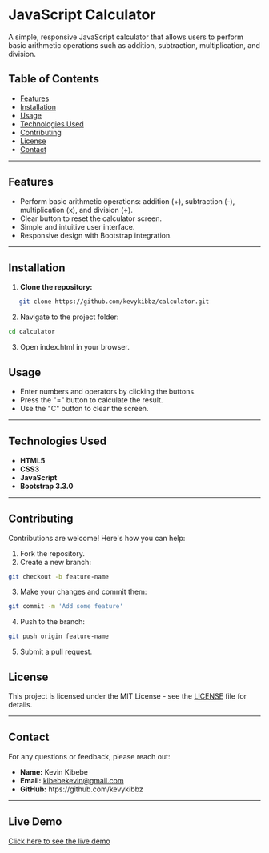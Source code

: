 # JavaScript Calculator

A simple, responsive JavaScript calculator that allows users to perform basic arithmetic operations such as addition, subtraction, multiplication, and division.

## Table of Contents
- [Features](#features)
- [Installation](#installation)
- [Usage](#usage)
- [Technologies Used](#technologies-used)
- [Contributing](#contributing)
- [License](#license)
- [Contact](#contact)

---

## Features

- Perform basic arithmetic operations: addition (+), subtraction (-), multiplication (x), and division (÷).
- Clear button to reset the calculator screen.
- Simple and intuitive user interface.
- Responsive design with Bootstrap integration.

---

## Installation

1. **Clone the repository:**
```bash
   git clone https://github.com/kevykibbz/calculator.git
```
2. Navigate to the project folder:
```bash
cd calculator
```
3. Open index.html in your browser.

## Usage

- Enter numbers and operators by clicking the buttons.
- Press the "=" button to calculate the result.
- Use the "C" button to clear the screen.

---

## Technologies Used

- **HTML5**
- **CSS3**
- **JavaScript**
- **Bootstrap 3.3.0**

---

## Contributing

Contributions are welcome! Here's how you can help:

1. Fork the repository.
2. Create a new branch:
```bash
git checkout -b feature-name
```
3. Make your changes and commit them:
```bash
git commit -m 'Add some feature'
```
4. Push to the branch:
```bash
git push origin feature-name
```
5. Submit a pull request.

## License

This project is licensed under the MIT License - see the [LICENSE](LICENSE) file for details.

---

## Contact

For any questions or feedback, please reach out:

- **Name:** Kevin Kibebe 
- **Email:** kibebekevin@gmail.com 
- **GitHub:** htps://github.com/kevykibbz  

---

## Live Demo

[Click here to see the live demo](https://calculator-lime-eight-47.vercel.app/)  





